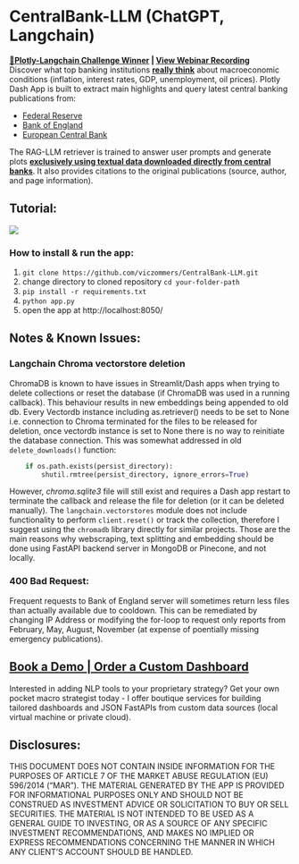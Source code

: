 # **CentralBank-LLM (ChatGPT, Langchain)** 
**[🥈Plotly-Langchain Challenge Winner](https://medium.com/plotly/dash-club-13-langchain-plotly-upcoming-webinar-dash-online-course-dash-langchain-challenge-6820b39caa08#7aac) | [View Webinar Recording](https://youtu.be/sVHfc27BlSE?si=RoZlsLK89HFhvWMw&t=2145)**<br>
Discover what top banking institutions <ins>**really think</ins>** about macroeconomic conditions (inflation, interest rates, GDP, unemployment, oil prices). Plotly Dash App is built to extract main highlights and query latest central banking publications from:
- [Federal Reserve](https://www.federalreserve.gov/monetarypolicy.htm)
- [Bank of England](https://www.bankofengland.co.uk/monetary-policy-report/monetary-policy-report)
- [European Central Bank](https://www.ecb.europa.eu/pub/economic-bulletin/html/index.en.html)

The RAG-LLM retriever is trained to answer user prompts and generate plots **<ins>exclusively using textual data downloaded directly from central banks<ins>**. 
It also provides citations to the original publications (source, author, and page information).

## **Tutorial:**
![](https://github.com/viczommers/CentralBank-LLM/blob/main/Tutorial.gif)
### **How to install & run the app**:
1. ```git clone https://github.com/viczommers/CentralBank-LLM.git```
2.  change directory to cloned repository ```cd your-folder-path```
3.  ```pip install -r requirements.txt ```
4.  ```python app.py ```
5. open the app at http://localhost:8050/


## **Notes & Known Issues:**
### Langchain Chroma vectorstore deletion
ChromaDB is known to have issues in Streamlit/Dash apps when trying to delete collections or reset the database (if ChromaDB was used in a running callback). This behaviour results in new embeddings being appended to old db. Every Vectordb instance including as.retriever() needs to be set to None i.e. connection to Chroma terminated for the files to be released for deletion, once vectordb instance is set to None there is no way to reinitiate the database connection. This was somewhat addressed in old `delete_downloads()` function:
```python
    if os.path.exists(persist_directory):
        shutil.rmtree(persist_directory, ignore_errors=True)
```
However, *chroma.sqlite3* file will still exist and requires a Dash app restart to terminate the callback and release the file for deletion (or it can be deleted manually).
The `langchain.vectorstores` module does not include functionality to perform `client.reset()` or track the collection, therefore I suggest using the `chromadb` library directly for similar projects. Those are the main reasons why webscraping, text splitting and embedding should be done using FastAPI backend server in MongoDB or Pinecone, and not locally.
### 400 Bad Request:
Frequent requests to Bank of England server will sometimes return less files than actually available due to cooldown. This can be remediated by changing IP Address or modifying the for-loop to request only reports from February, May, August, November (at expense of poentially missing emergency publications).

## [**Book a Demo | Order a Custom Dashboard**](mailto:vic.dashboards@icloud.com?subject=[GitHub]%20LLM%20Dashboard)
Interested in adding NLP tools to your proprietary strategy? Get your own pocket macro strategist today - I offer boutique services for building tailored dashboards and JSON FastAPIs from custom data sources (local virtual machine or private cloud).

## **Disclosures:**
THIS DOCUMENT DOES NOT CONTAIN INSIDE INFORMATION FOR THE PURPOSES OF ARTICLE 7 OF THE MARKET ABUSE REGULATION (EU) 596/2014 (“MAR”).
THE MATERIAL GENERATED BY THE APP IS PROVIDED FOR INFORMATIONAL PURPOSES ONLY AND SHOULD NOT BE CONSTRUED AS INVESTMENT ADVICE OR SOLICITATION TO BUY OR SELL SECURITIES. 
THE MATERIAL IS NOT INTENDED TO BE USED AS A GENERAL GUIDE TO INVESTING, OR AS A SOURCE OF ANY SPECIFIC INVESTMENT RECOMMENDATIONS, AND MAKES NO IMPLIED OR EXPRESS RECOMMENDATIONS CONCERNING THE MANNER IN WHICH ANY CLIENT’S ACCOUNT SHOULD BE HANDLED.
